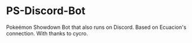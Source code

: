 # PS-Discord-Bot
Pokeémon Showdown Bot that also runs on Discord.
Based on Ecuacion's connection.
With thanks to cycro.

